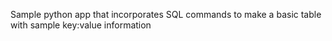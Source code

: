 Sample python app that incorporates SQL commands to make a basic table with sample key:value information
